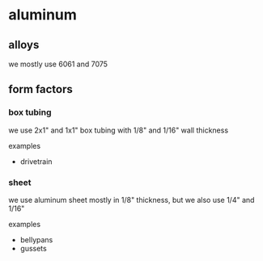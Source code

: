 # aluminum

## alloys

we mostly use 6061 and 7075

## form factors

### box tubing

we use 2x1" and 1x1" box tubing with 1/8" and 1/16" wall thickness

examples

* drivetrain

### sheet

we use aluminum sheet mostly in 1/8" thickness, but we also use 1/4" and 1/16"

examples

* bellypans
* gussets